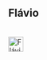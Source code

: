 ## Flávio


<div style="display: inline_block"><br>
  <img align="center" alt="Flávio-java" height="30" width"40" src="https://cdn.jsdelivr.net/gh/devicons/devicon@latest/icons/java/java-original.svg">
</div>
          
